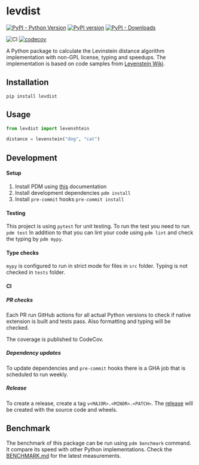 # levdist

[![PyPI - Python Version](https://img.shields.io/pypi/pyversions/levdist)](https://pypi.org/project/levdist/)
[![PyPI version](https://badge.fury.io/py/levdist.svg)](https://pypi.org/project/levdist/)
[![PyPI - Downloads](https://img.shields.io/pypi/dm/levdist)](https://pypi.org/project/levdist/)

![CI](https://github.com/derlih/levdist/actions/workflows/ci.yml/badge.svg)
[![codecov](https://codecov.io/gh/derlih/levdist/graph/badge.svg?token=S63YTJUSN3)](https://codecov.io/gh/derlih/levdist)

A Python package to calculate the Levinstein distance algorithm implementation with non-GPL license, typing and speedups.
The implementation is based on code samples from [Levenstein Wiki](https://en.wikipedia.org/wiki/Levenshtein_distance).

## Installation

`pip install levdist`

## Usage

```python
from levdist import levenshtein

distance = levenstein("dog", "cat")
```

## Development

#### Setup

1. Install PDM using [this](https://pdm-project.org/latest/#installation) documentation
2. Install development dependencies `pdm install`
3. Install `pre-commit` hooks `pre-commit install`

#### Testing

This project is using `pytest` for unit testing.
To run the test you need to run `pdm test`
In addition to that you can lint your code using `pdm lint` and check the typing by `pdm mypy`.

#### Type checks

`mypy` is configured to run in strict mode for files in `src` folder. Typing is not checked in `tests` folder.

#### CI

##### PR checks

Each PR run GitHub actions for all actual Python versions to check if native extension is built and tests pass.
Also formatting and typing will be checked.

The coverage is published to CodeCov.

##### Dependency updates

To update dependencies and `pre-commit` hooks there is a GHA job that is scheduled to run weekly.

##### Release

To create a release, create a tag `v<MAJOR>.<MINOR>.<PATCH>`. The [release](https://github.com/derlih/levenshtein-py/releases) will be created with the source code and wheels.

## Benchmark

The benchmark of this package can be run using `pdm benchmark` command. It compare its speed with other Python implementations.
Check the [BENCHMARK.md](BENCHMARK.md) for the latest measurements.
